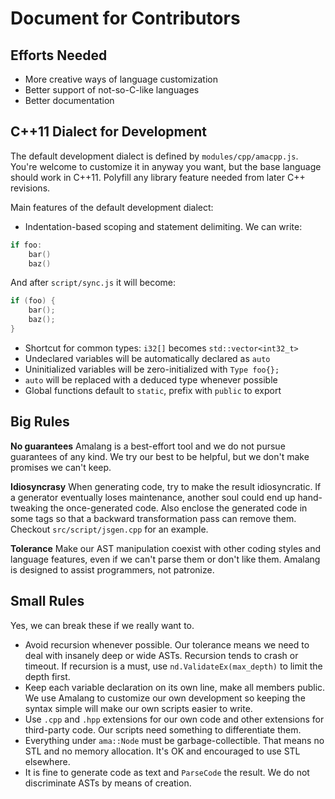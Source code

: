 # Document for Contributors

## Efforts Needed

- More creative ways of language customization
- Better support of not-so-C-like languages
- Better documentation

## C++11 Dialect for Development

The default development dialect is defined by `modules/cpp/amacpp.js`. You're welcome to customize it in anyway you want, but the base language should work in C++11. Polyfill any library feature needed from later C++ revisions. 

Main features of the default development dialect:
- Indentation-based scoping and statement delimiting. We can write:
```C++
if foo:
	bar()
	baz()
```
And after `script/sync.js` it will become:
```C++
if (foo) {
	bar();
	baz();
}
```
- Shortcut for common types: `i32[]` becomes `std::vector<int32_t>`
- Undeclared variables will be automatically declared as `auto`
- Uninitialized variables will be zero-initialized with `Type foo{};`
- `auto` will be replaced with a deduced type whenever possible
- Global functions default to `static`, prefix with `public` to export

## Big Rules

**No guarantees** Amalang is a best-effort tool and we do not pursue guarantees of any kind. We try our best to be helpful, but we don't make promises we can't keep. 

**Idiosyncrasy** When generating code, try to make the result idiosyncratic. If a generator eventually loses maintenance, another soul could end up hand-tweaking the once-generated code. Also enclose the generated code in some tags so that a backward transformation pass can remove them. Checkout `src/script/jsgen.cpp` for an example.

**Tolerance** Make our AST manipulation coexist with other coding styles and language features, even if we can't parse them or don't like them. Amalang is designed to assist programmers, not patronize.

## Small Rules

Yes, we can break these if we really want to.

- Avoid recursion whenever possible. Our tolerance means we need to deal with insanely deep or wide ASTs. Recursion tends to crash or timeout. If recursion is a must, use `nd.ValidateEx(max_depth)` to limit the depth first.
- Keep each variable declaration on its own line, make all members public. We use Amalang to customize our own development so keeping the syntax simple will make our own scripts easier to write.
- Use `.cpp` and `.hpp` extensions for our own code and other extensions for third-party code. Our scripts need something to differentiate them.
- Everything under `ama::Node` must be garbage-collectible. That means no STL and no memory allocation. It's OK and encouraged to use STL elsewhere.
- It is fine to generate code as text and `ParseCode` the result. We do not discriminate ASTs by means of creation.
